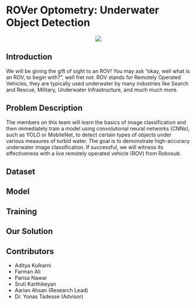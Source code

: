# ROVer Optometry: Underwater Object Detection
<p align = "center"><img src = https://github.com/ACM-Research/ROVer-Optometry-Underwater-Object-Detection/blob/main/ACM_Research__ROVer_Optometry__Underwater_Object_Detection_-1.png></p>

## Introduction
We will be giving the gift of sight to an ROV! You may ask “okay, well what is an ROV, to begin with?”, well fret not. ROV stands for Remotely Operated Vehicles, they are typically used underwater by many industries like Search and Rescue, Military, Underwater Infrastructure, and much much more.

## Problem Description
The members on this team will learn the basics of image classification and then immediately train a model using convolutional neural networks (CNNs), such as YOLO or MobileNet, to detect certain types of objects under various measures of turbid water. The goal is to demonstrate high-accuracy underwater image classification. If successful, we will witness its effectiveness with a live remotely operated vehicle (ROV) from Robosub.

## Dataset


## Model
<!--We primarily used the TensorFlow 2 Object Detection API to train models. We prioritized speed in our model instances, since the final product would end up processing live input and translating it to game controls. Games require very low input lag, on the order of milliseconds, so a very accurate but slow model fell out of favor as opposed to a generally accurate but fast model. We used SSDMobileNetv2 and YOLOv7, which are excellent at fast object detection. -->

## Training
<!-- The model was trained on Google Colaboratory, since it provided a Python environment with usable GPUs for training. -->

## Our Solution


## Contributors
- Aditya Kulkarni
- Farman Ali
- Parisa Nawar
- Sruti Karthikeyan
- Aarian Ahsan (Research Lead)
- Dr. Yonas Tadesse (Advisor)
